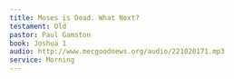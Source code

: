 ```yaml
---
title: Moses is Dead. What Next?
testament: Old
pastor: Paul Gamston
book: Joshua 1
audio: http://www.mecgoodnews.org/audio/221020171.mp3
service: Morning
---
```

